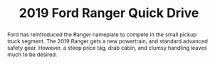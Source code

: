 ---
category: news
title: 2019 Ford Ranger Quick Drive
abstract: Ford has reintroduced the Ranger nameplate to compete in the small pickup truck segment. The 2019 Ranger gets a new powertrain, and standard advanced safety gear. However, a steep price tag, drab cabin, and clumsy handling leaves much to be desired.
publishedDateTime: 2019-03-06T18:24:32Z
sourceUrl: https://www.msn.com/en-us/autos/videos/2019-ford-ranger-quick-drive/vi-BBUsySJ?
type: video

provider:
  name: Consumer Reports
  id: V_AA3cQEG_global
tags:
  - Autos

images: 
  - url: assets/images/2019/3/2019-Ford-Ranger-Quick-Drive-1.jpg
    width: 2500
    height: 1667
    quality: 79
    title: 2019 Ford Ranger
    attribution: 
    focalRegion:
      x1: 0
      x2: 0
      y1: 0
      y2: 0

---